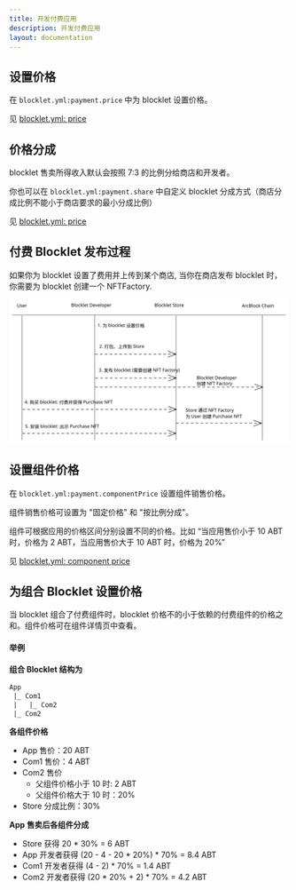 ```yaml
---
title: 开发付费应用
description: 开发付费应用
layout: documentation
---
```


## 设置价格

在 `blocklet.yml:payment.price` 中为 blocklet 设置价格。

见 [blocklet.yml: price](/reference/blocklet-spec#price)

## 价格分成

blocklet 售卖所得收入默认会按照 7:3 的比例分给商店和开发者。

你也可以在 `blocklet.yml:payment.share` 中自定义 blocklet 分成方式（商店分成比例不能小于商店要求的最小分成比例）

见 [blocklet.yml: price](/reference/blocklet-spec#price)

## 付费 Blocklet 发布过程

如果你为 blocklet 设置了费用并上传到某个商店, 当你在商店发布 blocklet 时，你需要为 blocklet 创建一个 NFTFactory.

![flow chart](./flow-chart.svg)

## 设置组件价格

在 `blocklet.yml:payment.componentPrice` 设置组件销售价格。

组件销售价格可设置为 "固定价格" 和 "按比例分成"。

组件可根据应用的价格区间分别设置不同的价格。比如 “当应用售价小于 10 ABT 时，价格为 2 ABT，当应用售价大于 10 ABT 时，价格为 20%”

见 [blocklet.yml: component price](/reference/blocklet-spec#price)

## 为组合 Blocklet 设置价格

当 blocklet 组合了付费组件时，blocklet 价格不的小于依赖的付费组件的价格之和。组件价格可在组件详情页中查看。

#### 举例

**组合 Blocklet 结构为**

```
App
 |_ Com1
 |   |_ Com2
 |_ Com2
```

**各组件价格**

- App 售价：20 ABT
- Com1 售价：4 ABT
- Com2 售价
  - 父组件价格小于 10 时: 2 ABT
  - 父组件价格大于 10 时：20%
- Store 分成比例：30%

**App 售卖后各组件分成**

- Store 获得 20 \* 30% = 6 ABT
- App 开发者获得 (20 - 4 - 20 \* 20%) \* 70% = 8.4 ABT
- Com1 开发者获得 (4 - 2) \* 70% = 1.4 ABT
- Com2 开发者获得 (20 \* 20% + 2) \* 70% = 4.2 ABT
